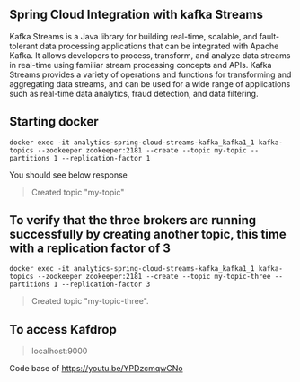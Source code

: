## Spring Cloud Integration with kafka Streams

Kafka Streams is a Java library for building real-time, scalable, and fault-tolerant data processing applications that can be integrated with Apache Kafka. It allows developers to process, transform, and analyze data streams in real-time using familiar stream processing concepts and APIs. Kafka Streams provides a variety of operations and functions for transforming and aggregating data streams, and can be used for a wide range of applications such as real-time data analytics, fraud detection, and data filtering.

## Starting docker

```shell
docker exec -it analytics-spring-cloud-streams-kafka_kafka1_1 kafka-topics --zookeeper zookeeper:2181 --create --topic my-topic --partitions 1 --replication-factor 1
```

You should see below response

> Created topic "my-topic"

## To verify that the three brokers are running successfully by creating another topic, this time with a replication factor of 3


```shell
docker exec -it analytics-spring-cloud-streams-kafka_kafka1_1 kafka-topics --zookeeper zookeeper:2181 --create --topic my-topic-three --partitions 1 --replication-factor 3
```

> Created topic "my-topic-three".


## To access Kafdrop 

 >  localhost:9000
 
 Code base of https://youtu.be/YPDzcmqwCNo